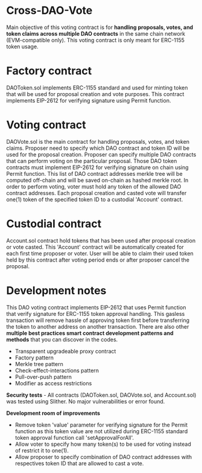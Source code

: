 # Cross-DAO-Vote
Main objective of this voting contract is for **handling proposals, votes, and token claims across multiple DAO contracts** in the same chain network (EVM-compatible only). This voting contract is only meant for ERC-1155 token usage.

# Factory contract
DAOToken.sol implements ERC-1155 standard and used for minting token that will be used for proposal creation and vote purposes.
This contract implements EIP-2612 for verifying signature using Permit function.

# Voting contract
DAOVote.sol is the main contract for handling proposals, votes, and token claims.
Proposer need to specify which DAO contract and token ID will be used for the proposal creation.
Proposer can specify multiple DAO contracts that can perform voting on the particular proposal.
Those DAO token contracts must implement EIP-2612 for verifying signature on chain using Permit function.
This list of DAO contract addresses merkle tree will be computed off-chain and will be saved on-chain as hashed merkle root.
In order to perform voting, voter must hold any token of the allowed DAO contract addresses.
Each proposal creation and casted vote will transfer one(1) token of the specified token ID to a custodial 'Account' contract.

# Custodial contract
Account.sol contract hold tokens that has been used after proposal creation or vote casted.
This 'Account' contract will be automatically created for each first time proposer or voter.
User will be able to claim their used token held by this contract after voting period ends or after proposer cancel the proposal.

# Development notes
This DAO voting contract implements EIP-2612 that uses Permit function that verify signature for ERC-1155 token approval handling. 
This gasless transaction will remove hassle of approving token first before transferring the token to another address on another transaction.
There are also other **multiple best practices smart contract development patterns and methods** that you can discover in the codes.
* Transparent upgradeable proxy contract
* Factory pattern
* Merkle tree pattern
* Check-effect-interactions pattern
* Pull-over-push pattern
* Modifier as access restrictions

**Security tests** - All contracts (DAOToken.sol, DAOVote.sol, and Account.sol) was tested using Slither.
No major vulnerabilities or error found.

**Development room of improvements**
* Remove token 'value' parameter for verifying signature for the Permit function as this token value are not utilized during ERC-1155 standard token approval function call 'setApprovalForAll'.
* Allow voter to specify how many token(s) to be used for voting instead of restrict it to one(1).
* Allow proposer to specify combination of DAO contract addresses with respectives token ID that are allowed to cast a vote.
